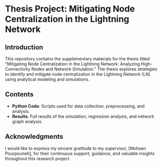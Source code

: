 # Thesis Project: Mitigating Node Centralization in the Lightning Network

## Introduction

This repository contains the supplementary materials for the thesis titled "Mitigating Node Centralization in the Lightning Network: Analyzing High-Connectivity Nodes and Network Simulation." The thesis explores strategies to identify and mitigate node centralization in the Lightning Network (LN) using analytical modeling and simulations.

## Contents

- **Python Code**: Scripts used for data collection, preprocessing, and analysis.
- **Results**: Full results of the simulation, regression analysis, and network graph analysis.

## Acknowledgments

I would like to express my sincere gratitude to my supervisor, [Mohsen Pourpouneh], for their continuous support, guidance, and valuable insights throughout this research project.
